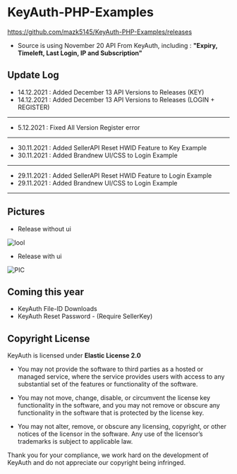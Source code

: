 # KeyAuth-PHP-Examples
https://github.com/mazk5145/KeyAuth-PHP-Examples/releases
- Source is using November 20 API From KeyAuth, including : **"Expiry, Timeleft, Last Login, IP and Subscription"**

## **Update Log**
- 14.12.2021 : Added December 13 API Versions to Releases (KEY)
- 14.12.2021 : Added December 13 API Versions to Releases (LOGIN + REGISTER)
---------------------------------------------------------------------
- 5.12.2021 : Fixed All Version Register error
---------------------------------------------------------------------
- 30.11.2021 : Added SellerAPI Reset HWID Feature to Key Example
- 30.11.2021 : Added Brandnew UI/CSS to Login Example
---------------------------------------------------------------------
- 29.11.2021 : Added SellerAPI Reset HWID Feature to Login Example
- 29.11.2021 : Added Brandnew UI/CSS to Login Example
---------------------------------------------------------------------

## **Pictures**
- Release without ui

![lool](https://i.imgur.com/qisbeoj.png)

- Release with ui

![PIC](https://cdn.discordapp.com/attachments/914570300052631562/915007719918952458/unknown.png)

## **Coming this year**
- KeyAuth File-ID Downloads 
- KeyAuth Reset Password - (Require SellerKey) 

## Copyright License

KeyAuth is licensed under **Elastic License 2.0**

* You may not provide the software to third parties as a hosted or managed
service, where the service provides users with access to any substantial set of
the features or functionality of the software.

* You may not move, change, disable, or circumvent the license key functionality
in the software, and you may not remove or obscure any functionality in the
software that is protected by the license key.

* You may not alter, remove, or obscure any licensing, copyright, or other notices
of the licensor in the software. Any use of the licensor’s trademarks is subject
to applicable law.

Thank you for your compliance, we work hard on the development of KeyAuth and do not appreciate our copyright being infringed.
